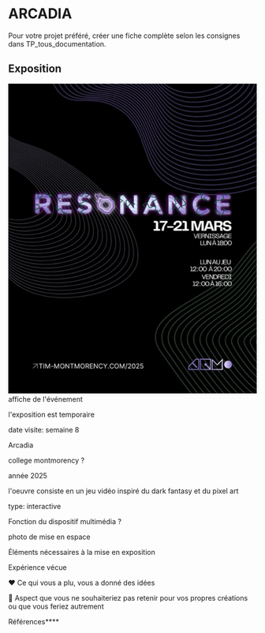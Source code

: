 # ARCADIA



Pour votre projet préféré, créer une fiche complète selon les consignes dans TP_tous_documentation.


## Exposition
![photo](medias/affiche_resonance.png)
affiche de l'événement




l'exposition est temporaire

date visite: semaine 8 

Arcadia

college montmorency ?

année 2025

l'oeuvre consiste en un jeu vidéo inspiré du dark fantasy et du pixel art

type: interactive 

Fonction du dispositif multimédia ?

photo de mise en espace

Éléments nécessaires à la mise en exposition

Expérience vécue

❤️ Ce qui vous a plu, vous a donné des idées

🤔 Aspect que vous ne souhaiteriez pas retenir pour vos propres créations ou que vous feriez autrement

Références****
